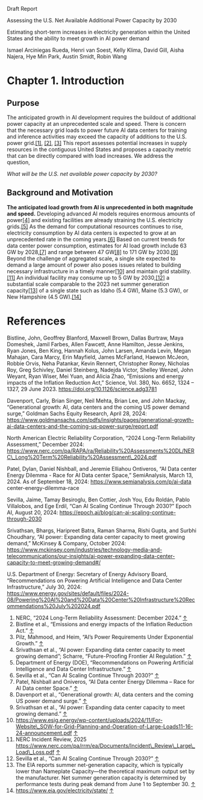 Draft Report

Assessing the U.S. Net Available Additional Power Capacity by 2030

Estimating short-term increases in electricity generation within the United States and the ability to meet growth in AI power demand

Ismael Arciniegas Rueda, Henri van Soest, Kelly Klima, David Gill, Aisha Najera, Hye Min Park, Austin Smidt, Robin Wang

# Chapter 1. Introduction

## Purpose

The anticipated growth in AI development requires the buildout of additional power capacity at an unprecedented scale and speed. There is concern that the necessary grid loads to power future AI data centers for training and inference activities may exceed the capacity of additions to the U.S. power grid.[[1]](#footnote-0), [[2]](#footnote-1), [[3]](#footnote-2) This report assesses potential increases in supply resources in the contiguous United States and proposes a capacity metric that can be directly compared with load increases. We address the question,

*What will be the U.S. net available power capacity by 2030?*

## Background and Motivation

**The anticipated load growth from AI is unprecedented in both magnitude and speed.** Developing advanced AI models requires enormous amounts of power[[4]](#footnote-3) and existing facilities are already straining the U.S. electricity grids.[[5]](#footnote-4) As the demand for computational resources continues to rise, electricity consumption by AI data centers is expected to grow at an unprecedented rate in the coming years.[[6]](#footnote-5) Based on current trends for data center power consumption, estimates for AI load growth include 63 GW by 2028,[[7]](#footnote-6) and range between 47 GW[[8]](#footnote-7) to 171 GW by 2030.[[9]](#footnote-8) Beyond the challenge of aggregated scale, a single site expected to demand a large amount of power also poses issues related to building necessary infrastructure in a timely manner[[10]](#footnote-9) and maintain grid stability.[[11]](#footnote-10) An individual facility may consume up to 5 GW by 2030,[[12]](#footnote-11) a substantial scale comparable to the 2023 net summer generation capacity[[13]](#footnote-12) of a single state such as Idaho (5.4 GW), Maine (5.3 GW), or New Hampshire (4.5 GW).[[14]](#footnote-13)

# References

Bistline, John, Geoffrey Blanford, Maxwell Brown, Dallas Burtraw, Maya Domeshek, Jamil Farbes, Allen Fawcett, Anne Hamilton, Jesse Jenkins, Ryan Jones, Ben King, Hannah Kolus, John Larsen, Amanda Levin, Megan Mahajan, Cara Marcy, Erin Mayfield, James McFarland, Haewon McJeon, Robbie Orvis, Neha Patankar, Kevin Rennert, Christopher Roney, Nicholas Roy, Greg Schivley, Daniel Steinberg, Nadejda Victor, Shelley Wenzel, John Weyant, Ryan Wiser, Mei Yuan, and Alicia Zhao, “Emissions and energy impacts of the Inflation Reduction Act,” Science, Vol. 380, No. 6652, 1324 – 1327, 29 June 2023. https://doi.org/10.1126/science.adg3781

Davenport, Carly, Brian Singer, Neil Mehta, Brian Lee, and John Mackay, “Generational growth: AI, data centers and the coming US power demand surge,” Goldman Sachs Equity Research, April 28, 2024: https://www.goldmansachs.com/pdfs/insights/pages/generational-growth-ai-data-centers-and-the-coming-us-power-surge/report.pdf

North American Electric Reliability Corporation, “2024 Long-Term Reliability Assessment,” December 2024: https://www.nerc.com/pa/RAPA/ra/Reliability%20Assessments%20DL/NERC\_Long%20Term%20Reliability%20Assessment\_2024.pdf

Patel, Dylan, Daniel Nishball, and Jeremie Elliahou Ontiveros, “AI Data center Energy Dilemma - Race for AI Data center Space,” SemiAnalysis, March 13, 2024. As of September 18, 2024: https://www.semianalysis.com/p/ai-data center-energy-dilemma-race

Sevilla, Jaime, Tamay Besiroglu, Ben Cottier, Josh You, Edu Roldán, Pablo Villalobos, and Ege Erdil, “Can AI Scaling Continue Through 2030?” Epoch AI, August 20, 2024: https://epoch.ai/blog/can-ai-scaling-continue-through-2030

Srivathsan, Bhargs, Haripreet Batra, Raman Sharma, Rishi Gupta, and Surbhi Choudhary, “AI power: Expanding data center capacity to meet growing demand,” McKinsey & Company, October 2024: https://www.mckinsey.com/industries/technology-media-and-telecommunications/our-insights/ai-power-expanding-data-center-capacity-to-meet-growing-demand#/

U.S. Department of Energy: Secretary of Energy Advisory Board, “Recommendations on Powering Artificial Intelligence and Data Center Infrastructure,” July 30, 2024: https://www.energy.gov/sites/default/files/2024-08/Powering%20AI%20and%20Data%20Center%20Infrastructure%20Recommendations%20July%202024.pdf

1. NERC, “2024 Long-Term Reliability Assessment: December 2024.” [↑](#footnote-ref-0)
2. Bistline et al., “Emissions and energy impacts of the Inflation Reduction Act.” [↑](#footnote-ref-1)
3. Pilz, Mahmood, and Heim, “AI’s Power Requirements Under Exponential Growth.” [↑](#footnote-ref-2)
4. Srivathsan et al., “AI power: Expanding data center capacity to meet growing demand”; Scharre, “Future-Proofing Frontier AI Regulation.” [↑](#footnote-ref-3)
5. Department of Energy (DOE), “Recommendations on Powering Artificial Intelligence and Data Center Infrastructure.” [↑](#footnote-ref-4)
6. Sevilla et al., “Can AI Scaling Continue Through 2030?” [↑](#footnote-ref-5)
7. Patel, Nishball and Oniveros, “AI Data center Energy Dilemma – Race for AI Data center Space.” [↑](#footnote-ref-6)
8. Davenport et al., “Generational growth: AI, data centers and the coming US power demand surge.” [↑](#footnote-ref-7)
9. Srivathsan et al., “AI power: Expanding data center capacity to meet growing demand.” [↑](#footnote-ref-8)
10. https://www.esig.energy/wp-content/uploads/2024/11/For-Website\_SOW-for-Grid-Planning-and-Operation-of-Large-Loads11-16-24-announcement.pdf [↑](#footnote-ref-9)
11. NERC Incident Review, 2025 https://www.nerc.com/pa/rrm/ea/Documents/Incident\_Review\_Large\_Load\_Loss.pdf [↑](#footnote-ref-10)
12. Sevilla et al., “Can AI Scaling Continue Through 2030?” [↑](#footnote-ref-11)
13. The EIA reports summer net-generation capacity, which is typically lower than Nameplate Capacity—the theoretical maximum output set by the manufacturer. Net summer generation capacity is determined by performance tests during peak demand from June 1 to September 30. [↑](#footnote-ref-12)
14. https://www.eia.gov/electricity/state/ [↑](#footnote-ref-13)